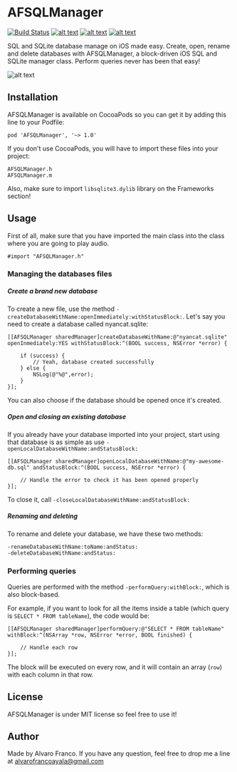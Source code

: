 AFSQLManager
==============

[![Build Status](https://travis-ci.org/AlvaroFranco/AFSQLManager.svg?branch=v1.0)](https://travis-ci.org/AlvaroFranco/AFSQLManager)
[![alt text](https://cocoapod-badges.herokuapp.com/v/AFSQLManager/badge.png "")]()
[![alt text](https://cocoapod-badges.herokuapp.com/p/AFSQLManager/badge.png "")]()
[![alt text](https://camo.githubusercontent.com/f513623dcee61532125032bbf1ddffda06ba17c7/68747470733a2f2f676f2d736869656c64732e6865726f6b756170702e636f6d2f6c6963656e73652d4d49542d626c75652e706e67 "")]()

SQL and SQLite database manage on iOS made easy. Create, open, rename and delete databases with AFSQLManager, a block-driven iOS SQL and SQLite manager class. Perform queries never has been that easy!

![alt text](https://raw.github.com/AlvaroFranco/AFSQLManager/master/preview.gif "Preview")

## Installation

AFSQLManager is available on CocoaPods so you can get it by adding this line to your Podfile:
	
	pod 'AFSQLManager', '~> 1.0'
	
If you don't use CocoaPods, you will have to import these files into your project:

	AFSQLManager.h
	AFSQLManager.m
	
Also, make sure to import ```libsqlite3.dylib``` library on the Frameworks section!

## Usage

First of all, make sure that you have imported the main class into the class where you are going to play audio.

	#import "AFSQLManager.h"
	
### Managing the databases files

##### Create a brand new database

To create a new file, use the method ```-createDatabaseWithName:openImmediately:withStatusBlock:```. Let's say you need to create a database called nyancat.sqlite:

    [[AFSQLManager sharedManager]createDatabaseWithName:@"nyancat.sqlite" openInmediately:YES withStatusBlock:^(BOOL success, NSError *error) {
        
        if (success) {
        	// Yeah, database created successfully
        } else {
        	NSLog(@"%@",error);
        }
    }];

You can also choose if the database should be opened once it's created.
    
##### Open and closing an existing database

If you already have your database imported into your project, start using that database is as simple as use ```-openLocalDatabaseWithName:andStatusBlock:```

	[[AFSQLManager sharedManager]openLocalDatabaseWithName:@"my-awesome-db.sql" andStatusBlock:^(BOOL success, NSError *error) {
        
        // Handle the error to check it has been opened properly
    }];
    
To close it, call ```-closeLocalDatabaseWithName:andStatusBlock:```

##### Renaming and deleting

To rename and delete your database, we have these two methods:

	-renameDatabaseWithName:toName:andStatus:
	-deleteDatabaseWithName:andStatus:
		
### Performing queries

Queries are performed with the method ```-performQuery:withBlock:```, which is also block-based.

For example, if you want to look for all the items inside a table (which query is ```SELECT * FROM tableName```), the code would be:
	
	[[AFSQLManager sharedManager]performQuery:@"SELECT * FROM tableName" withBlock:^(NSArray *row, NSError *error, BOOL finished) {
        
        // Handle each row
    }];
    
The block will be executed on every row, and it will contain an array (```row```) with each column in that row.

## License
AFSQLManager is under MIT license so feel free to use it!

## Author
Made by Alvaro Franco. If you have any question, feel free to drop me a line at [alvarofrancoayala@gmail.com](mailto:alvarofrancoayala@gmail.com)

